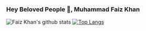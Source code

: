 ### Hey Beloved People 👋, Muhammad Faiz Khan
![Faiz Khan's github stats](https://github-readme-stats.vercel.app/api?username=muhammadfaizkhan&show_icons=true)
[![Top Langs](https://github-readme-stats.vercel.app/api/top-langs/?username=muhammadfaizkhan)](https://github.com/anuraghazra/github-readme-stats)
